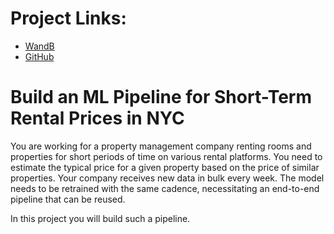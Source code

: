 # Project Links:
- [WandB](https://wandb.ai/stegall-korinne/nyc_airbnb?workspace=user-stegall-korinne)
- [GitHub](https://github.com/KorinneStegall/Project-Build-an-ML-Pipeline-Starter)


# Build an ML Pipeline for Short-Term Rental Prices in NYC
You are working for a property management company renting rooms and properties for short periods of 
time on various rental platforms. You need to estimate the typical price for a given property based 
on the price of similar properties. Your company receives new data in bulk every week. The model needs 
to be retrained with the same cadence, necessitating an end-to-end pipeline that can be reused.

In this project you will build such a pipeline.
